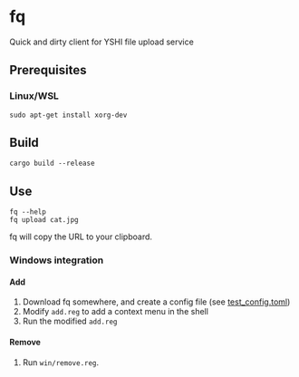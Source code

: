 # fq

Quick and dirty client for YSHI file upload service

## Prerequisites

### Linux/WSL

```
sudo apt-get install xorg-dev
```

## Build

```
cargo build --release
```

## Use

```
fq --help
fq upload cat.jpg
```

fq will copy the URL to your clipboard.

### Windows integration

#### Add

1. Download fq somewhere, and create a config file (see [test_config.toml](test/fixtures/test_config.toml))
2. Modify `add.reg` to add a context menu in the shell
3. Run the modified `add.reg`

#### Remove

1. Run `win/remove.reg`.
